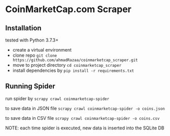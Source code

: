 # CoinMarketCap.com Scraper 

## Installation

tested with Python 3.7.3+
- create a virtual environment
- clone repo `git clone https://github.com/ahmadRazaa/coinmarketcap_scraper.git`
- move to project directory `cd coinmarketcap_scraper`
- install dependencies by `pip install -r requirements.txt`


## Running Spider

run spider by `scrapy crawl coinmarketcap-spider`

to save data in JSON file `scrapy crawl coinmarketcap-spider -o coins.json`

to save data in CSV file `scrapy crawl coinmarketcap-spider -o coins.csv`

NOTE: each time spider is executed, new data is inserted into the SQLite DB